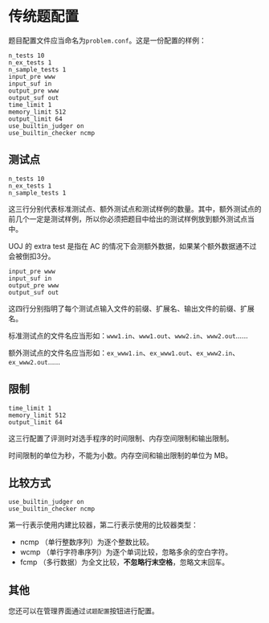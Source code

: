 # 传统题配置

题目配置文件应当命名为`problem.conf`。这是一份配置的样例：

```
n_tests 10
n_ex_tests 1
n_sample_tests 1
input_pre www
input_suf in
output_pre www
output_suf out
time_limit 1
memory_limit 512
output_limit 64
use_builtin_judger on
use_builtin_checker ncmp
```

## 测试点

```
n_tests 10
n_ex_tests 1
n_sample_tests 1

```

这三行分别代表标准测试点、额外测试点和测试样例的数量。其中，额外测试点的前几个一定是测试样例，所以你必须把题目中给出的测试样例放到额外测试点当中。

UOJ 的 extra test 是指在 AC 的情况下会测额外数据，如果某个额外数据通不过会被倒扣3分。

```
input_pre www
input_suf in
output_pre www
output_suf out
```

这四行分别指明了每个测试点输入文件的前缀、扩展名、输出文件的前缀、扩展名。

标准测试点的文件名应当形如：`www1.in`、`www1.out`、`www2.in`、`www2.out`……

额外测试点的文件名应当形如：`ex_www1.in`、`ex_www1.out`、`ex_www2.in`、`ex_www2.out`……

## 限制
```
time_limit 1
memory_limit 512
output_limit 64
```

这三行配置了评测时对选手程序的时间限制、内存空间限制和输出限制。

时间限制的单位为秒，不能为小数。内存空间和输出限制的单位为 MB。

## 比较方式
```
use_builtin_judger on
use_builtin_checker ncmp
```

第一行表示使用内建比较器，第二行表示使用的比较器类型：

- ncmp （单行整数序列）为逐个整数比较。
- wcmp （单行字符串序列）为逐个单词比较，忽略多余的空白字符。
- fcmp （多行数据）为全文比较，**不忽略行末空格**，忽略文末回车。

## 其他

您还可以在管理界面通过`试题配置`按钮进行配置。




